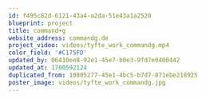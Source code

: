 ```yaml
---
id: f495c82d-6121-43a4-a2da-51e43a1a2520
blueprint: project
title: command+g
website_address: commandg.de
project_video: videos/tyfte_work_commandg.mp4
color_field: '#C175FD'
updated_by: 06410ee8-92e1-45e7-b0e3-9fd7e0400442
updated_at: 1700592124
duplicated_from: 10805277-45e1-4bc5-b7d7-871ebe218925
poster_image: videos/tyfte_work_commandg.jpg
---
```

